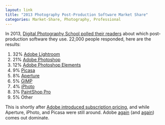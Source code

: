 ```yaml
---
layout: link
title: "2013 Photography Post-Production Software Market Share"
categories: Market-Share, Photography, Professional
---
```


In 2013, [Digital Photography School polled their readers](https://digital-photography-school.com/post-processing-poll-results/) about which post-production software they use. 22,000 people responded, here are the results:

1. 32% [Adobe Lightroom](https://www.adobe.com/products/photoshop-lightroom-classic.html)
2. 21% [Adobe Photoshop](https://www.adobe.com/products/photoshop.html)
3. 12% [Adobe Photoshop Elements](https://www.adobe.com/products/photoshop-elements.html)
4. 9% [Picasa](https://en.wikipedia.org/wiki/Picasa)
5. 8% [Aperture](https://en.wikipedia.org/wiki/Aperture_(software))
6. 5% [GIMP](https://en.wikipedia.org/wiki/GIMP)
7. 4% [iPhoto](https://en.wikipedia.org/wiki/IPhoto)
8. 3% [PaintShop Pro](https://en.wikipedia.org/wiki/PaintShop_Pro)
9. 5% Other


This is shortly after [Adobe introduced subscription pricing](https://www.theverge.com/apps/2011/10/3/2466937/adobe-creative-cloud-photoshop-touch-subscription-service), and while Aperture, iPhoto, and Picasa were still around. Adobe [again](/2019/05/30/2015-motion-graphics-software-market-share/) (and [again](/2019/04/05/video-editor-market-share-numbers-from-2014/)) comes out dominate.
